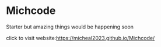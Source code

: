 # Michcode
Starter but amazing things would be happening soon


click to visit website:https://micheal2023.github.io/Michcode/
